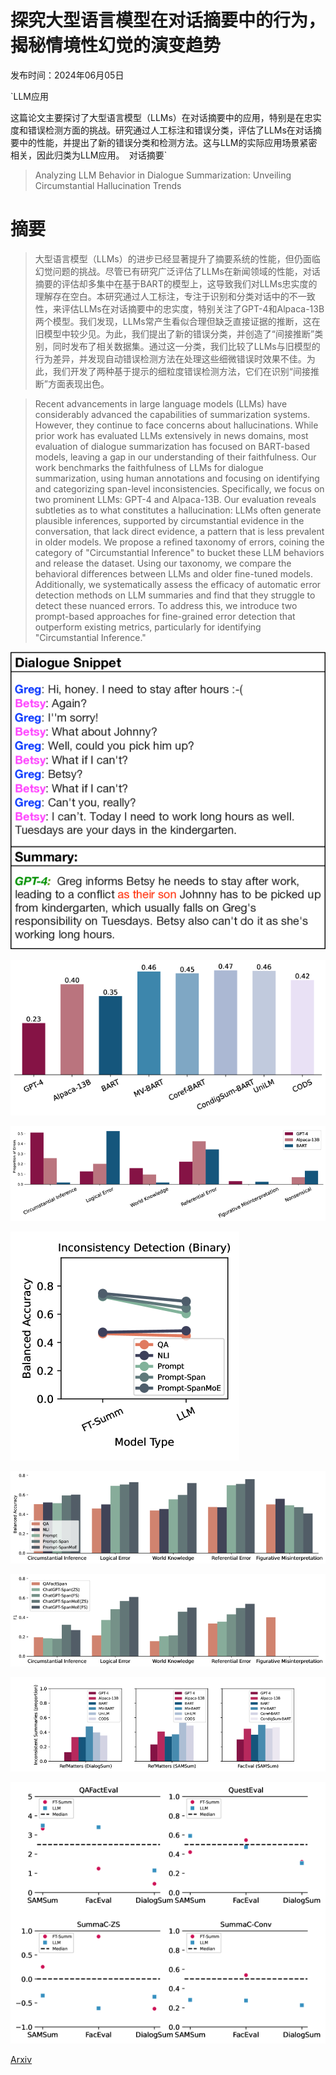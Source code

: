# 探究大型语言模型在对话摘要中的行为，揭秘情境性幻觉的演变趋势

发布时间：2024年06月05日

`LLM应用

这篇论文主要探讨了大型语言模型（LLMs）在对话摘要中的应用，特别是在忠实度和错误检测方面的挑战。研究通过人工标注和错误分类，评估了LLMs在对话摘要中的性能，并提出了新的错误分类和检测方法。这与LLM的实际应用场景紧密相关，因此归类为LLM应用。` `对话摘要`

> Analyzing LLM Behavior in Dialogue Summarization: Unveiling Circumstantial Hallucination Trends

# 摘要

> 大型语言模型（LLMs）的进步已经显著提升了摘要系统的性能，但仍面临幻觉问题的挑战。尽管已有研究广泛评估了LLMs在新闻领域的性能，对话摘要的评估却多集中在基于BART的模型上，这导致我们对LLMs忠实度的理解存在空白。本研究通过人工标注，专注于识别和分类对话中的不一致性，来评估LLMs在对话摘要中的忠实度，特别关注了GPT-4和Alpaca-13B两个模型。我们发现，LLMs常产生看似合理但缺乏直接证据的推断，这在旧模型中较少见。为此，我们提出了新的错误分类，并创造了“间接推断”类别，同时发布了相关数据集。通过这一分类，我们比较了LLMs与旧模型的行为差异，并发现自动错误检测方法在处理这些细微错误时效果不佳。为此，我们开发了两种基于提示的细粒度错误检测方法，它们在识别“间接推断”方面表现出色。

> Recent advancements in large language models (LLMs) have considerably advanced the capabilities of summarization systems. However, they continue to face concerns about hallucinations. While prior work has evaluated LLMs extensively in news domains, most evaluation of dialogue summarization has focused on BART-based models, leaving a gap in our understanding of their faithfulness. Our work benchmarks the faithfulness of LLMs for dialogue summarization, using human annotations and focusing on identifying and categorizing span-level inconsistencies. Specifically, we focus on two prominent LLMs: GPT-4 and Alpaca-13B. Our evaluation reveals subtleties as to what constitutes a hallucination: LLMs often generate plausible inferences, supported by circumstantial evidence in the conversation, that lack direct evidence, a pattern that is less prevalent in older models. We propose a refined taxonomy of errors, coining the category of "Circumstantial Inference" to bucket these LLM behaviors and release the dataset. Using our taxonomy, we compare the behavioral differences between LLMs and older fine-tuned models. Additionally, we systematically assess the efficacy of automatic error detection methods on LLM summaries and find that they struggle to detect these nuanced errors. To address this, we introduce two prompt-based approaches for fine-grained error detection that outperform existing metrics, particularly for identifying "Circumstantial Inference."

![探究大型语言模型在对话摘要中的行为，揭秘情境性幻觉的演变趋势](../../../paper_images/2406.03487/x1.png)

![探究大型语言模型在对话摘要中的行为，揭秘情境性幻觉的演变趋势](../../../paper_images/2406.03487/x2.png)

![探究大型语言模型在对话摘要中的行为，揭秘情境性幻觉的演变趋势](../../../paper_images/2406.03487/x3.png)

![探究大型语言模型在对话摘要中的行为，揭秘情境性幻觉的演变趋势](../../../paper_images/2406.03487/x4.png)

![探究大型语言模型在对话摘要中的行为，揭秘情境性幻觉的演变趋势](../../../paper_images/2406.03487/x5.png)

![探究大型语言模型在对话摘要中的行为，揭秘情境性幻觉的演变趋势](../../../paper_images/2406.03487/x6.png)

![探究大型语言模型在对话摘要中的行为，揭秘情境性幻觉的演变趋势](../../../paper_images/2406.03487/x7.png)

![探究大型语言模型在对话摘要中的行为，揭秘情境性幻觉的演变趋势](../../../paper_images/2406.03487/x8.png)

[Arxiv](https://arxiv.org/abs/2406.03487)